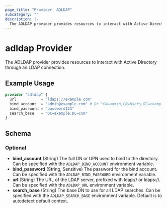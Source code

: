 ```yaml
---
page_title: "Provider: ADLDAP"
subcategory: ""
description: |-
  The ADLDAP provider provides resources to interact with Active Directory through an LDAP connection.
---
```


# adldap Provider

The ADLDAP provider provides resources to interact with Active Directory through an LDAP connection.

## Example Usage

```terraform
provider "adldap" {
  url           = "ldaps://example.com"
  bind_account  = "admin@example.com" # Or "CN=admin,CN=Users,DC=example,DC=com"
  bind_password = "password123"
  search_base   = "DC=example,DC=com"
}
```

<!-- schema generated by tfplugindocs -->
## Schema

### Optional

- **bind_account** (String) The full DN or UPN used to bind to the directory. Can be specified with the `ADLDAP_BIND_ACCOUNT` environment variable.
- **bind_password** (String, Sensitive) The password for the bind account. Can be specified with the `ADLDAP_BIND_PASSWORD` environment variable.
- **url** (String) The URL of the LDAP server, prefixed with ldap:// or ldaps://. Can be specified with the `ADLDAP_URL` environment variable.
- **search_base** (String) The base DN to use for all LDAP searches. Can be specified with the `ADLDAP_SEARCH_BASE` environment variable.  Default is to autodetect default context.